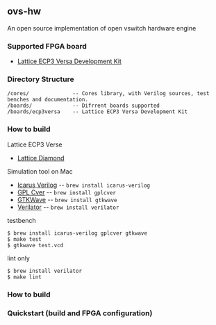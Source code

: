 ## ovs-hw

An open source implementation of open vswitch hardware engine

### Supported FPGA board

* [Lattice ECP3 Versa Development Kit](http://www.latticesemi.com/products/developmenthardware/developmentkits/ecp3versadevelopmentkit/index.cfm)

### Directory Structure

    /cores/              -- Cores library, with Verilog sources, test benches and documentation.
    /boards/             -- Difrrent boards supported
    /boards/ecp3versa    -- Lattice ECP3 Versa Development Kit

### How to build

Lattice ECP3 Verse

* [Lattice Diamond](http://www.latticesemi.com/products/designsoftware/diamond/downloads.cfm)

Simulation tool on Mac

* [Icarus Verilog](http://www.icarus.com/eda/verilog/) -- `brew install icarus-verilog`
* [GPL Cver](http://www.pragmatic-c.com/gpl-cver/) -- `brew install gplcver`
* [GTKWave](http://gtkwave.sourceforge.net/) -- `brew install gtkwave`
* [Verilator](http://www.veripool.org/wiki/verilator) -- `brew install verilator`

testbench

    $ brew install icarus-verilog gplcver gtkwave
    $ make test
    $ gtkwave test.vcd

lint only

    $ brew install verilator
    $ make lint

### How to build
### Quickstart (build and FPGA configuration)
